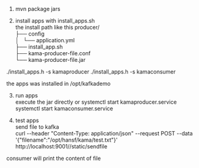 1. mvn package jars
  
2. install apps with install_apps.sh  
the install path like this
producer/  
├── config  
│   └── application.yml  
├── install_app.sh  
├── kama-producer-file.conf  
└── kama-producer-file.jar  

./install_apps.h -s kamaproducer
./install_apps.h -s kamaconsumer
  
the apps was installed in /opt/kafkademo  
  
3. run apps  
execute the jar directly
or 
systemctl start kamaproducer.service
systemctl start kamaconsumer.service
  
4. test apps  
send file to kafka  
curl --header "Content-Type: application/json" --request POST --data '{"filename":"/opt/hansf/kama/test.txt"}' http://localhost:9001//static/sendfile  
  
consumer will print the content of file  

